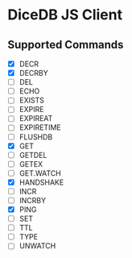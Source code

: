 # DiceDB JS Client

## Supported Commands

- [x] DECR
- [x] DECRBY
- [ ] DEL
- [ ] ECHO
- [ ] EXISTS
- [ ] EXPIRE
- [ ] EXPIREAT
- [ ] EXPIRETIME
- [ ] FLUSHDB
- [x] GET
- [ ] GETDEL
- [ ] GETEX
- [ ] GET.WATCH
- [x] HANDSHAKE
- [ ] INCR
- [ ] INCRBY
- [x] PING
- [ ] SET
- [ ] TTL
- [ ] TYPE
- [ ] UNWATCH
